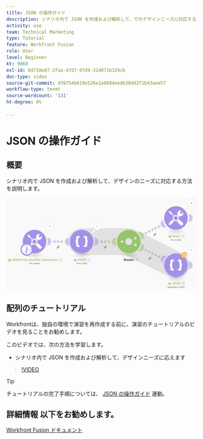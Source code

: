 ```yaml
---
title: JSON の操作ガイド
description: シナリオ内で JSON を作成および解析して、でのデザインニーズに対応する方法を説明します。 [!DNL Adobe Workfront Fusion].
activity: use
team: Technical Marketing
type: Tutorial
feature: Workfront Fusion
role: User
level: Beginner
kt: 9060
exl-id: 0d718e87-2faa-47d7-97d9-314071b329cb
doc-type: video
source-git-commit: d39754b619e526e1a869deedb38dd2f2b43aee57
workflow-type: tm+mt
source-wordcount: '131'
ht-degree: 0%

---
```


# JSON の操作ガイド

## 概要

シナリオ内で JSON を作成および解析して、デザインのニーズに対応する方法を説明します。

![Fusion シナリオのイメージ](assets/final-functional-bits-and-bobs-2.png)

## 配列のチュートリアル

Workfrontは、独自の環境で演習を再作成する前に、演習のチュートリアルのビデオを見ることをお勧めします。

このビデオでは、次の方法を学習します。

* シナリオ内で JSON を作成および解析して、デザインニーズに応えます

>[!VIDEO](https://video.tv.adobe.com/v/335301/?quality=12)

>[!TIP]
>
>チュートリアルの完了手順については、 [JSON の操作ガイド](https://experienceleague.adobe.com/docs/workfront-learn/tutorials-workfront/fusion/exercises/working-with-json.html?lang=en) 運動。


## 詳細情報 以下をお勧めします。

[Workfront Fusion ドキュメント](https://experienceleague.adobe.com/docs/workfront/using/adobe-workfront-fusion/workfront-fusion-2.html?lang=en)
